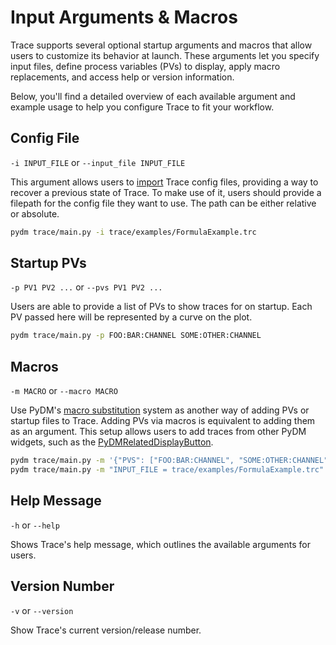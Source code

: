 # Input Arguments & Macros

Trace supports several optional startup arguments and macros that allow users to customize its behavior at launch. These arguments let you specify input files, define process variables (PVs) to display, apply macro replacements, and access help or version information.

Below, you'll find a detailed overview of each available argument and example usage to help you configure Trace to fit your workflow.


## Config File

`-i INPUT_FILE` or `--input_file INPUT_FILE`

This argument allows users to [import] Trace config files, providing a way to recover a previous state of Trace. To make use of it, users should provide a filepath for the config file they want to use. The path can be either relative or absolute.

  [import]: io.md

``` bash
pydm trace/main.py -i trace/examples/FormulaExample.trc
```


## Startup PVs

`-p PV1 PV2 ...` or `--pvs PV1 PV2 ...`

Users are able to provide a list of PVs to show traces for on startup. Each PV passed here will be represented by a curve on the plot.

``` bash
pydm trace/main.py -p FOO:BAR:CHANNEL SOME:OTHER:CHANNEL
```


## Macros

`-m MACRO` or `--macro MACRO`

Use PyDM's [macro substitution] system as another way of adding PVs or startup files to Trace. Adding PVs via macros is equivalent to adding them as an argument. This setup allows users to add traces from other PyDM widgets, such as the [PyDMRelatedDisplayButton].

  [macro substitution]: https://slaclab.github.io/pydm/tutorials/intro/macros.html
  [PyDMRelatedDisplayButton]: https://slaclab.github.io/pydm/widgets/related_display_button.html

``` bash
pydm trace/main.py -m '{"PVS": ["FOO:BAR:CHANNEL", "SOME:OTHER:CHANNEL"]}'
pydm trace/main.py -m "INPUT_FILE = trace/examples/FormulaExample.trc"
```


## Help Message

`-h` or `--help`

Shows Trace's help message, which outlines the available arguments for users.


## Version Number

`-v` or `--version`

Show Trace's current version/release number.
